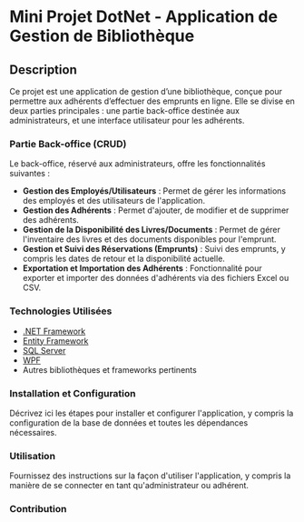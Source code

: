 # Mini Projet DotNet - Application de Gestion de Bibliothèque

## Description

Ce projet est une application de gestion d’une bibliothèque, conçue pour permettre aux adhérents d’effectuer des emprunts en ligne. Elle se divise en deux parties principales : une partie back-office destinée aux administrateurs, et une interface utilisateur pour les adhérents.

### Partie Back-office (CRUD)

Le back-office, réservé aux administrateurs, offre les fonctionnalités suivantes :

- **Gestion des Employés/Utilisateurs** : Permet de gérer les informations des employés et des utilisateurs de l'application.
- **Gestion des Adhérents** : Permet d'ajouter, de modifier et de supprimer des adhérents.
- **Gestion de la Disponibilité des Livres/Documents** : Permet de gérer l'inventaire des livres et des documents disponibles pour l'emprunt.
- **Gestion et Suivi des Réservations (Emprunts)** : Suivi des emprunts, y compris les dates de retour et la disponibilité actuelle.
- **Exportation et Importation des Adhérents** : Fonctionnalité pour exporter et importer des données d'adhérents via des fichiers Excel ou CSV.

### Technologies Utilisées

- [.NET Framework](https://dotnet.microsoft.com/)
- [Entity Framework](https://docs.microsoft.com/en-us/ef/)
- [SQL Server](https://www.microsoft.com/en-us/sql-server)
- [WPF](https://docs.microsoft.com/en-us/dotnet/desktop/wpf/)
- Autres bibliothèques et frameworks pertinents

### Installation et Configuration

Décrivez ici les étapes pour installer et configurer l'application, y compris la configuration de la base de données et toutes les dépendances nécessaires.

### Utilisation

Fournissez des instructions sur la façon d'utiliser l'application, y compris la manière de se connecter en tant qu'administrateur ou adhérent.

### Contribution

